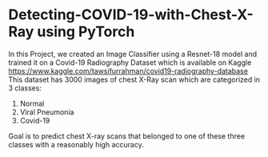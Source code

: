 # Detecting-COVID-19-with-Chest-X-Ray using PyTorch
In this Project, we created an Image Classifier using a Resnet-18 model and trained it on a Covid-19 Radiography Dataset which is available on Kaggle https://www.kaggle.com/tawsifurrahman/covid19-radiography-database
This dataset has 3000 images of chest X-Ray scan which are categorized in 3 classes: 
1) Normal
2) Viral Pneumonia
3) Covid-19

Goal is to predict chest X-ray scans that belonged to one of these three classes with a reasonably high accuracy.
